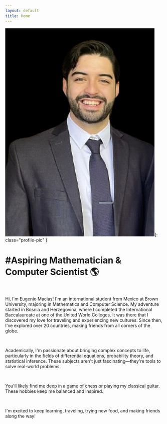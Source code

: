 ```yaml
---
layout: default
title: Home
---
```

![Profile Picture](/assets/images/gportfolio_profile_picture.png){: class="profile-pic" }
<div class="center">
    <h1>#Aspiring Mathematician & Computer Scientist 🌎 </h1>
</div>
<br>
<p class="animated-text">Hi, I'm Eugenio Macias! I'm an international student from Mexico at Brown University, majoring in Mathematics and Computer Science. My adventure started in Bosnia and Herzegovina, where I completed the International Baccalaureate at one of the United World Colleges. It was there that I discovered my love for traveling and experiencing new cultures. Since then, I've explored over 20 countries, making friends from all corners of the globe.</p>
<br>

<p class="animated-text">Academically, I'm passionate about bringing complex concepts to life, particularly in the fields of differential equations, probability theory, and statistical inference. These subjects aren't just fascinating—they're tools to solve real-world problems.</p>
<br>

<p class="animated-text">You'll likely find me deep in a game of chess or playing my classical guitar. These hobbies keep me balanced and inspired.</p>
<br>

<p class="animated-text">I'm excited to keep learning, traveling, trying new food, and making friends along the way!</p>
<br><br><br><br><br>

